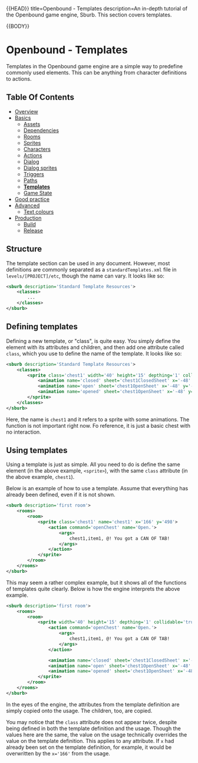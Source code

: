 {{HEAD}}
title=Openbound - Templates
description=An in-depth tutorial of the Openbound game engine, Sburb. This section covers templates.

{{BODY}}

# Openbound - Templates

Templates in the Openbound game engine are a simple way to predefine commonly used elements. This can be anything from character definitions to actions.

## Table Of Contents

-   [Overview](./openbound-overview)
-   [Basics](./openbound-basics)
    -   [Assets](./openbound-assets)
    -   [Dependencies](./openbound-dependencies)
    -   [Rooms](./openbound-rooms)
    -   [Sprites](./openbound-sprites)
    -   [Characters](./openbound-characters)
    -   [Actions](./openbound-actions)
    -   [Dialog](./openbound-dialog)
    -   [Dialog sprites](./openbound-dialog-sprites)
    -   [Triggers](./openbound-triggers)
    -   [Paths](./openbound-paths)
    -   [**Templates**](./openbound-templates)
    -   [Game State](./openbound-gamestate)
-   [Good practice](./openbound-good-practice)
-   [Advanced](./openbound-advanced)
    -   [Text colours](./openbound-text-colours)
-   [Production](./openbound-production)
    -   [Build](./openbound-build)
    -   [Release](openbound-release)

## Structure

The template section can be used in any document. However, most definitions are commonly separated as a `standardTemplates.xml` file in `levels/[PROJECT]/etc`, though the name can vary. It looks like so:

```xml
<sburb description='Standard Template Resources'>
    <classes>
        ...
    </classes>
</sburb>
```

## Defining templates

Defining a new template, or "class", is quite easy. You simply define the element with its attributes and children, and then add one attribute called `class`, which you use to define the name of the template.
It looks like so:

```xml
<sburb description='Standard Template Resources'>
    <classes>
        <sprite class='chest1' width='40' height='15' depthing='1' collidable='true'>
            <animation name='closed' sheet='chest1ClosedSheet' x='-48' y='-40' />
            <animation name='open' sheet='chest1OpenSheet' x='-48' y='-40' loopNum='0' followUp='opened'/>
            <animation name='opened' sheet='chest1OpenSheet' x='-48' y='-40' loopNum='0'/>
		</sprite>
    </classes>
</sburb>
```

Here, the name is `chest1` and it refers to a sprite with some animations. The function is not important right now. Fo reference, it is just a basic chest with no interaction.

## Using templates

Using a template is just as simple. All you need to do is define the same element (in the above example, `<sprite>`), with the same `class` attribute (in the above example, `chest1`).

Below is an example of how to use a template. Assume that everything has already been defined, even if it is not shown.

```xml
<sburb description='first room'>
    <rooms>
        <room>
            <sprite class='chest1' name='chest1' x='166' y='498'>
                <action command='openChest' name='Open.'>
                    <args>
                        chest1,item1, @! You got a CAN OF TAB!
                    </args>
                </action>
            </sprite>
        </room>
    </rooms>
</sburb>
```

This may seem a rather complex example, but it shows all of the functions of templates quite clearly. Below is how the engine interprets the above example.

```xml
<sburb description='first room'>
    <rooms>
        <room>
            <sprite width='40' height='15' depthing='1' collidable='true' class='chest1' name='chest1' x='166' y='498'>
                <action command='openChest' name='Open.'>
                    <args>
                        chest1,item1, @! You got a CAN OF TAB!
                    </args>
                </action>

                <animation name='closed' sheet='chest1ClosedSheet' x='-48' y='-40' />
                <animation name='open' sheet='chest1OpenSheet' x='-48' y='-40' loopNum='0' followUp='opened'/>
                <animation name='opened' sheet='chest1OpenSheet' x='-48' y='-40' loopNum='0'/>
            </sprite>
        </room>
    </rooms>
</sburb>
```

In the eyes of the engine, the attributes from the template definition are simply copied onto the usage. The children, too, are copied.

You may notice that the `class` attribute does not appear twice, despite being defined in both the template definition and the usage. Though the values here are the same, the value on the usage technically overrides the value on the template definition. This applies to any attribute. If `x` had already been set on the template definition, for example, it would be overwritten by the `x='166'` from the usage.
